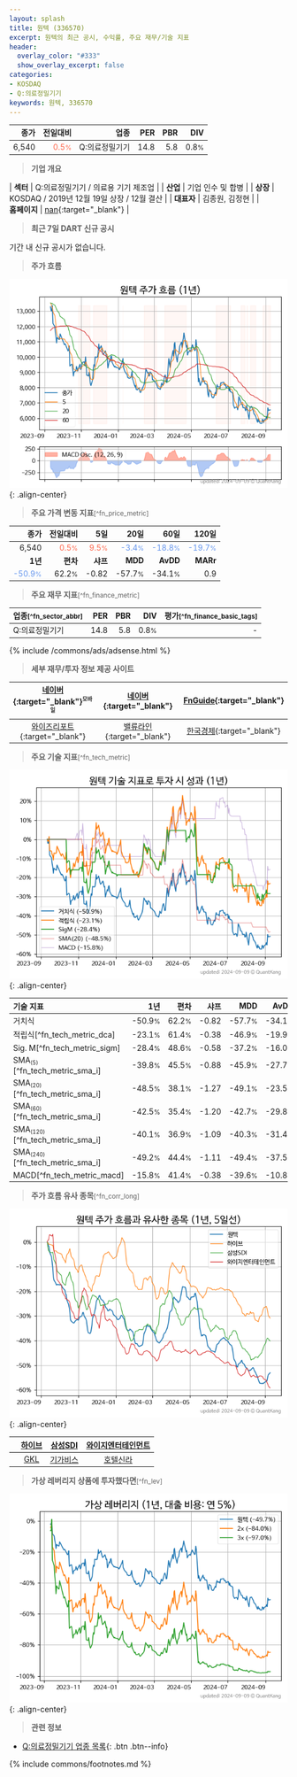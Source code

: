 ```yaml
---
layout: splash
title: 원텍 (336570)
excerpt: 원텍의 최근 공시, 수익률, 주요 재무/기술 지표
header:
  overlay_color: "#333"
  show_overlay_excerpt: false
categories:
- KOSDAQ
- Q:의료정밀기기
keywords: 원텍, 336570
---
```


| **종가** | **전일대비** | **업종** | **PER** | **PBR** | **DIV** |
| -------: | -----------: | -------: | ------: | ------: | ------: |
| 6,540 | <span style="color: tomato">0.5<small>%</small></span> | Q:의료정밀기기 | 14.8 | 5.8 | 0.8<small>%</small> |

<!-- more -->


> **기업 개요**<a id="company"></a>

| <span style="white-space:nowrap;">**섹터**</span> | Q:의료정밀기기 / 의료용 기기 제조업 |
| <span style="white-space:nowrap;">**산업**</span> | 기업 인수 및 합병 |
| <span style="white-space:nowrap;">**상장**</span> | KOSDAQ / 2019년 12월 19일 상장 / 12월 결산 |
| <span style="white-space:nowrap;">**대표자**</span> | 김종원, 김정현 |
| <span style="white-space:nowrap;">**홈페이지**</span> | [nan](nan){:target="_blank"} |


> **최근 7일 DART 신규 공시**<a id="dart"></a>

기간 내 신규 공시가 없습니다.


> **주가 흐름**<a id="price"></a>

![336570](/stock/images/336570.png){: .align-center}


> **주요 가격 변동 지표**<small>[^fn_price_metric]</small>

| **종가** | **전일대비** | **5일** | **20일** | **60일** | **120일** |
| -------: | -----------: | ------: | -------: | -------: | --------: |
| 6,540 | <span style="color: tomato">0.5<small>%</small></span> | <span style="color: tomato">9.5<small>%</small></span> | <span style="color: cornflowerblue">-3.4<small>%</small></span> | <span style="color: cornflowerblue">-18.8<small>%</small></span> | <span style="color: cornflowerblue">-19.7<small>%</small></span> |
| **1년** | **편차** | **샤프** | **MDD** | **AvDD** | **MARr** |
| <span style="color: cornflowerblue">-50.9<small>%</small></span> | 62.2<small>%</small> | -0.82 | -57.7<small>%</small> | -34.1<small>%</small> | 0.9 |


> **주요 재무 지표**<small>[^fn_finance_metric]</small>

| **업종**<small>[^fn_sector_abbr]</small> | **PER** | **PBR** | **DIV** | **평가**<small>[^fn_finance_basic_tags]</small> |
| :--------------------------------------- | ------: | ------: | ------: | ----------------------------------------------: |
| Q:의료정밀기기 | 14.8 | 5.8 | 0.8<small>%</small> | - |



{% include /commons/ads/adsense.html %}

> **세부 재무/투자 정보 제공 사이트**

| [네이버](https://m.stock.naver.com/domestic/stock/336570/finance/summary){:target="_blank"}<sup><small>모바일</small></sup> | [네이버](https://finance.naver.com/item/coinfo.naver?code=336570){:target="_blank"} | [FnGuide](https://comp.fnguide.com/SVO2/ASP/SVD_Invest.asp?gicode=A336570&MenuYn=Y){:target="_blank"} |
| :---: | :---: | :---: |
| [와이즈리포트](https://comp.wisereport.co.kr/company/c1040001.aspx?cmp_cd=336570){:target="_blank"} | [밸류라인](https://www.valueline.co.kr/finance/summary/336570){:target="_blank"} | [한국경제](https://markets.hankyung.com/stock/336570/financial-summary){:target="_blank"} |


> **주요 기술 지표**<small>[^fn_tech_metric]</small>


![336570](/stock/images/336570_tech.png){: .align-center}

| **기술 지표** | **1년** | **편차** | **샤프** | **MDD** | **AvDD** |
| :------------ | ------: | -----------: | -------: | ------: | -------: |
| 거치식 | -50.9<small>%</small> | 62.2<small>%</small> | -0.82 | -57.7<small>%</small> | -34.1<small>%</small> |
| 적립식[^fn_tech_metric_dca] | -23.1<small>%</small> | 61.4<small>%</small> | -0.38 | -46.9<small>%</small> | -19.9<small>%</small> |
| Sig. M[^fn_tech_metric_sigm] | -28.4<small>%</small> | 48.6<small>%</small> | -0.58 | -37.2<small>%</small> | -16.0<small>%</small> |
| SMA<small><sub>(5)</sub></small>[^fn_tech_metric_sma_i] | -39.8<small>%</small> | 45.5<small>%</small> | -0.88 | -45.9<small>%</small> | -27.7<small>%</small> |
| SMA<small><sub>(20)</sub></small>[^fn_tech_metric_sma_i] | -48.5<small>%</small> | 38.1<small>%</small> | -1.27 | -49.1<small>%</small> | -23.5<small>%</small> |
| SMA<small><sub>(60)</sub></small>[^fn_tech_metric_sma_i] | -42.5<small>%</small> | 35.4<small>%</small> | -1.20 | -42.7<small>%</small> | -29.8<small>%</small> |
| SMA<small><sub>(120)</sub></small>[^fn_tech_metric_sma_i] | -40.1<small>%</small> | 36.9<small>%</small> | -1.09 | -40.3<small>%</small> | -31.4<small>%</small> |
| SMA<small><sub>(240)</sub></small>[^fn_tech_metric_sma_i] | -49.2<small>%</small> | 44.4<small>%</small> | -1.11 | -49.4<small>%</small> | -37.5<small>%</small> |
| MACD[^fn_tech_metric_macd] | -15.8<small>%</small> | 41.4<small>%</small> | -0.38 | -39.6<small>%</small> | -10.8<small>%</small> |


> **주가 흐름 유사 종목**<a id="corr"></a><small>[^fn_corr_long]</small>

![336570](/stock/images/336570_corr.png){: .align-center}

|       | [하이브](/352820/) | [삼성SDI](/006400/) | [와이지엔터테인먼트](/122870/) |
| :---: | :------------------------------------: | :------------------------------------: | :------------------------------------: |
|       | [GKL](/114090/) | [기가비스](/420770/) | [호텔신라](/008770/) |


> **가상 레버리지 상품에 투자했다면**<a id="2x"></a><small>[^fn_lev]</small>

![336570](/stock/images/336570_2x.png){: .align-center}


> **관련 정보**

- [Q:의료정밀기기 업종 목록](/stats/sector/kosdaq_업종_의료정밀기기_종목/){: .btn .btn--info}

{% include commons/footnotes.md %}
